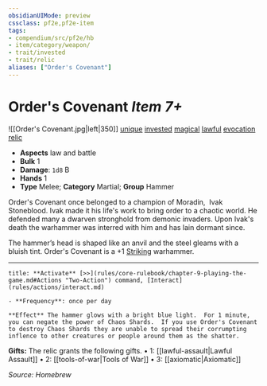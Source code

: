 ```yaml
---
obsidianUIMode: preview
cssclass: pf2e,pf2e-item
tags:
- compendium/src/pf2e/hb
- item/category/weapon/
- trait/invested
- trait/relic
aliases: ["Order's Covenant"]
---
```

# Order's Covenant *Item 7+*  
![[Order's Covenant.jpg|left|350]]
[unique](rules/traits/unique.md "Unique Item Trait")  [invested](rules/traits/invested.md "Invested Item Trait")  [magical](rules/traits/magical.md "Magical Item Trait")  [lawful](rules/traits/lawful.md "Lawful Item Trait")  [evocation](rules/traits/evocation.md "Evocation Item Trait")  [relic](rules/traits/relic.md "Relic Item Trait") 

- **Aspects** law and battle
- **Bulk** 1
- **Damage**: `1d8` B
- **Hands** 1
- **Type** Melee; **Category** Martial; **Group** Hammer

Order's Covenant once belonged to a champion of Moradin,  Ivak Stoneblood.  Ivak made it his life's work to bring order to a chaotic world.  He defended many a dwarven stronghold from demonic invaders.  Upon Ivak's death the warhammer was interred with him and has lain dormant since.

The hammer’s head is shaped like an anvil and the steel gleams with a bluish tint. Order's Covenant is a +1 [Striking](compendium/equipment/items/striking.md) warhammer.

---
```ad-embed-ability
title: **Activate** [>>](rules/core-rulebook/chapter-9-playing-the-game.md#Actions "Two-Action") command, [Interact](rules/actions/interact.md)

- **Frequency**: once per day

**Effect** The hammer glows with a bright blue light.  For 1 minute, you can negate the power of Chaos Shards.  If you use Order's Covenant to destroy Chaos Shards they are unable to spread their corrumpting inflence to other creatures or people around them as the shatter.
```

**Gifts:** The relic grants the following gifts.
• 1: [[lawful-assault|Lawful Assault]]
• 2: [[tools-of-war|Tools of War]]
• 3: [[axiomatic|Axiomatic]]

*Source: Homebrew*